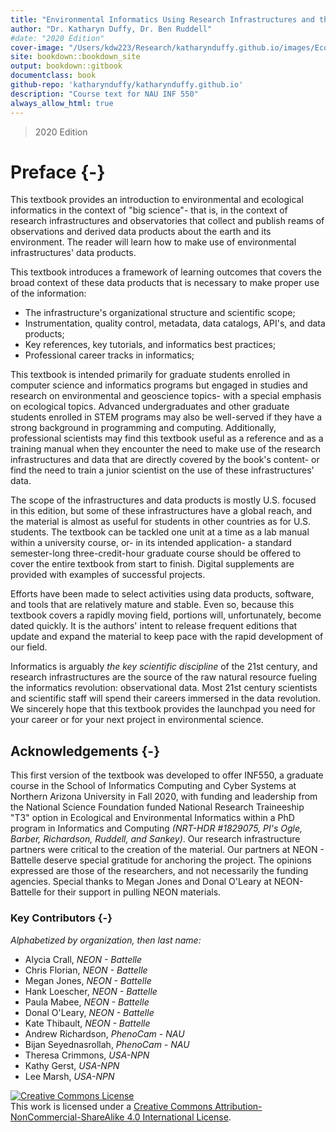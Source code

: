 ```yaml
--- 
title: "Environmental Informatics Using Research Infrastructures and their Data"
author: "Dr. Katharyn Duffy, Dr. Ben Ruddell"
#date: "2020 Edition"
cover-image: "/Users/kdw223/Research/katharynduffy.github.io/images/EcoInfo4.png"
site: bookdown::bookdown_site
output: bookdown::gitbook
documentclass: book
github-repo: 'katharynduffy/katharynduffy.github.io'
description: "Course text for NAU INF 550"
always_allow_html: true
---
```

>2020 Edition

# Preface {-}

This textbook provides an introduction to environmental and ecological informatics in the context of "big science"- that is, in the context of research infrastructures and observatories that collect and publish reams of observations and derived data products about the earth and its environment. The reader will learn how to make use of environmental infrastructures' data products. 

This textbook introduces a framework of learning outcomes that covers the broad context of these data products that is necessary to make proper use of the information: 

  * The infrastructure's organizational structure and scientific scope;
  * Instrumentation, quality control, metadata, data catalogs, API's, and data products;
  * Key references, key tutorials, and informatics best practices;
  * Professional career tracks in informatics;
  
This textbook is intended primarily for graduate students enrolled in computer science and informatics programs but engaged in studies and research on environmental and geoscience topics- with a special emphasis on ecological topics. Advanced undergraduates and other graduate students enrolled in STEM programs may also be well-served if they have a strong background in programming and computing. Additionally, professional scientists may find this textbook useful as a reference and as a training manual when they encounter the need to make use of the research infrastructures and data that are directly covered by the book's content- or find the need to train a junior scientist on the use of these infrastructures' data.  

The scope of the infrastructures and data products is mostly U.S. focused in this edition, but some of these infrastructures have a global reach, and the material is almost as useful for students in other countries as for U.S. students. The textbook can be tackled one unit at a time as a lab manual within a university course, or- in its intended application- a standard semester-long three-credit-hour graduate course should be offered to cover the entire textbook from start to finish. Digital supplements are provided with examples of successful projects. 

Efforts have been made to select activities using data products, software, and tools that are relatively mature and stable. Even so, because this textbook covers a rapidly moving field, portions will, unfortunately, become dated quickly. It is the authors' intent to release frequent editions that update and expand the material to keep pace with the rapid development of our field.

Informatics is arguably *the key scientific discipline* of the 21st century, and research infrastructures are the source of the raw natural resource fueling the informatics revolution: observational data. Most 21st century scientists and scientific staff will spend their careers immersed in the data revolution. We sincerely hope that this textbook provides the launchpad you need for your career or for your next project in environmental science.


## Acknowledgements {-}

This first version of the textbook was developed to offer INF550, a graduate course in the School of Informatics Computing and Cyber Systems at Northern Arizona University in Fall 2020, with funding and leadership from the National Science Foundation funded National Research Traineeship "T3" option in Ecological and Environmental Informatics within a PhD program in Informatics and Computing *(NRT-HDR #1829075, PI's Ogle, Barber, Richardson, Ruddell, and Sankey)*. Our research infrastructure partners were critical to the creation of the material. Our partners at NEON - Battelle deserve special gratitude for anchoring the project. The opinions expressed are those of the researchers, and not necessarily the funding agencies.  Special thanks to Megan Jones and Donal O'Leary at NEON-Battelle for their support in pulling NEON materials. 

### Key Contributors {-}

*Alphabetized by organization, then last name:*

* Alycia Crall, *NEON - Battelle*
* Chris Florian, *NEON - Battelle*
* Megan Jones, *NEON - Battelle*
* Hank Loescher, *NEON - Battelle*
* Paula Mabee, *NEON - Battelle*
* Donal O'Leary, *NEON - Battelle*
* Kate Thibault, *NEON - Battelle*
* Andrew Richardson,  *PhenoCam - NAU*
* Bijan Seyednasrollah,  *PhenoCam - NAU*
* Theresa Crimmons, *USA-NPN*
* Kathy Gerst, *USA-NPN*
* Lee Marsh,  *USA-NPN*

<a rel="license" href="http://creativecommons.org/licenses/by-nc-sa/4.0/"><img alt="Creative Commons License" style="border-width:0" src="https://i.creativecommons.org/l/by-nc-sa/4.0/88x31.png" /></a><br />This work is licensed under a <a rel="license" href="http://creativecommons.org/licenses/by-nc-sa/4.0/">Creative Commons Attribution-NonCommercial-ShareAlike 4.0 International License</a>.
